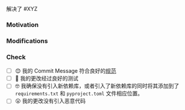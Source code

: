 <!-- 如果有的话，指定这个 PR 要解决的 ISSUE -->
解决了 #XYZ

### Motivation

<!--解释为什么要改动-->

### Modifications

<!--简单解释你的改动-->

### Check

<!--如果分支被合并，您的代码将服务于很多用户！在提交前，请核查一下几点内容-->

- [ ] 😊 我的 Commit Message 符合良好的[规范](https://www.conventionalcommits.org/en/v1.0.0/#summary)
- [ ] 👀 我的更改经过良好的测试
- [ ] 🤓 我确保没有引入新依赖库，或者引入了新依赖库的同时将其添加到了 `requirements.txt` 和 `pyproject.toml` 文件相应位置。
- [ ] 😮 我的更改没有引入恶意代码
